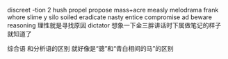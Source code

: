 discreet -tion 2
hush
propel propose
mass+acre
measly
melodrama
frank
whore
slime y
silo soiled
eradicate
nasty
entice
compromise
ad<verse>
beware
reasoning 理性就是寻找原因
dictator 想象一下金三胖讲话时下属做笔记的样子就知道了

综合语 和分析语的区别
就好像是“骢”和“青白相间的马”的区别